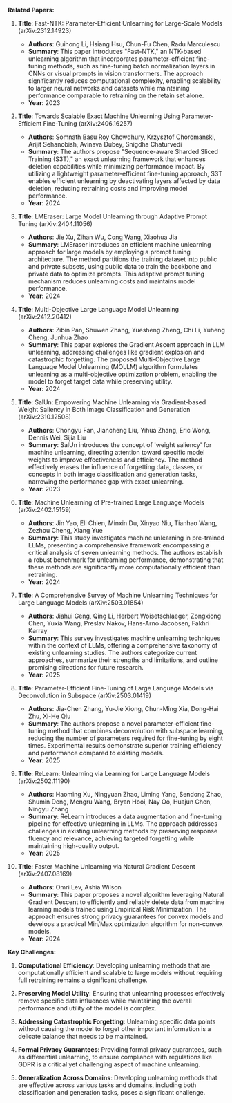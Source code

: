 **Related Papers:**

1. **Title**: Fast-NTK: Parameter-Efficient Unlearning for Large-Scale Models (arXiv:2312.14923)
   - **Authors**: Guihong Li, Hsiang Hsu, Chun-Fu Chen, Radu Marculescu
   - **Summary**: This paper introduces "Fast-NTK," an NTK-based unlearning algorithm that incorporates parameter-efficient fine-tuning methods, such as fine-tuning batch normalization layers in CNNs or visual prompts in vision transformers. The approach significantly reduces computational complexity, enabling scalability to larger neural networks and datasets while maintaining performance comparable to retraining on the retain set alone.
   - **Year**: 2023

2. **Title**: Towards Scalable Exact Machine Unlearning Using Parameter-Efficient Fine-Tuning (arXiv:2406.16257)
   - **Authors**: Somnath Basu Roy Chowdhury, Krzysztof Choromanski, Arijit Sehanobish, Avinava Dubey, Snigdha Chaturvedi
   - **Summary**: The authors propose "Sequence-aware Sharded Sliced Training (S3T)," an exact unlearning framework that enhances deletion capabilities while minimizing performance impact. By utilizing a lightweight parameter-efficient fine-tuning approach, S3T enables efficient unlearning by deactivating layers affected by data deletion, reducing retraining costs and improving model performance.
   - **Year**: 2024

3. **Title**: LMEraser: Large Model Unlearning through Adaptive Prompt Tuning (arXiv:2404.11056)
   - **Authors**: Jie Xu, Zihan Wu, Cong Wang, Xiaohua Jia
   - **Summary**: LMEraser introduces an efficient machine unlearning approach for large models by employing a prompt tuning architecture. The method partitions the training dataset into public and private subsets, using public data to train the backbone and private data to optimize prompts. This adaptive prompt tuning mechanism reduces unlearning costs and maintains model performance.
   - **Year**: 2024

4. **Title**: Multi-Objective Large Language Model Unlearning (arXiv:2412.20412)
   - **Authors**: Zibin Pan, Shuwen Zhang, Yuesheng Zheng, Chi Li, Yuheng Cheng, Junhua Zhao
   - **Summary**: This paper explores the Gradient Ascent approach in LLM unlearning, addressing challenges like gradient explosion and catastrophic forgetting. The proposed Multi-Objective Large Language Model Unlearning (MOLLM) algorithm formulates unlearning as a multi-objective optimization problem, enabling the model to forget target data while preserving utility.
   - **Year**: 2024

5. **Title**: SalUn: Empowering Machine Unlearning via Gradient-based Weight Saliency in Both Image Classification and Generation (arXiv:2310.12508)
   - **Authors**: Chongyu Fan, Jiancheng Liu, Yihua Zhang, Eric Wong, Dennis Wei, Sijia Liu
   - **Summary**: SalUn introduces the concept of 'weight saliency' for machine unlearning, directing attention toward specific model weights to improve effectiveness and efficiency. The method effectively erases the influence of forgetting data, classes, or concepts in both image classification and generation tasks, narrowing the performance gap with exact unlearning.
   - **Year**: 2023

6. **Title**: Machine Unlearning of Pre-trained Large Language Models (arXiv:2402.15159)
   - **Authors**: Jin Yao, Eli Chien, Minxin Du, Xinyao Niu, Tianhao Wang, Zezhou Cheng, Xiang Yue
   - **Summary**: This study investigates machine unlearning in pre-trained LLMs, presenting a comprehensive framework encompassing a critical analysis of seven unlearning methods. The authors establish a robust benchmark for unlearning performance, demonstrating that these methods are significantly more computationally efficient than retraining.
   - **Year**: 2024

7. **Title**: A Comprehensive Survey of Machine Unlearning Techniques for Large Language Models (arXiv:2503.01854)
   - **Authors**: Jiahui Geng, Qing Li, Herbert Woisetschlaeger, Zongxiong Chen, Yuxia Wang, Preslav Nakov, Hans-Arno Jacobsen, Fakhri Karray
   - **Summary**: This survey investigates machine unlearning techniques within the context of LLMs, offering a comprehensive taxonomy of existing unlearning studies. The authors categorize current approaches, summarize their strengths and limitations, and outline promising directions for future research.
   - **Year**: 2025

8. **Title**: Parameter-Efficient Fine-Tuning of Large Language Models via Deconvolution in Subspace (arXiv:2503.01419)
   - **Authors**: Jia-Chen Zhang, Yu-Jie Xiong, Chun-Ming Xia, Dong-Hai Zhu, Xi-He Qiu
   - **Summary**: The authors propose a novel parameter-efficient fine-tuning method that combines deconvolution with subspace learning, reducing the number of parameters required for fine-tuning by eight times. Experimental results demonstrate superior training efficiency and performance compared to existing models.
   - **Year**: 2025

9. **Title**: ReLearn: Unlearning via Learning for Large Language Models (arXiv:2502.11190)
   - **Authors**: Haoming Xu, Ningyuan Zhao, Liming Yang, Sendong Zhao, Shumin Deng, Mengru Wang, Bryan Hooi, Nay Oo, Huajun Chen, Ningyu Zhang
   - **Summary**: ReLearn introduces a data augmentation and fine-tuning pipeline for effective unlearning in LLMs. The approach addresses challenges in existing unlearning methods by preserving response fluency and relevance, achieving targeted forgetting while maintaining high-quality output.
   - **Year**: 2025

10. **Title**: Faster Machine Unlearning via Natural Gradient Descent (arXiv:2407.08169)
    - **Authors**: Omri Lev, Ashia Wilson
    - **Summary**: This paper proposes a novel algorithm leveraging Natural Gradient Descent to efficiently and reliably delete data from machine learning models trained using Empirical Risk Minimization. The approach ensures strong privacy guarantees for convex models and develops a practical Min/Max optimization algorithm for non-convex models.
    - **Year**: 2024

**Key Challenges:**

1. **Computational Efficiency**: Developing unlearning methods that are computationally efficient and scalable to large models without requiring full retraining remains a significant challenge.

2. **Preserving Model Utility**: Ensuring that unlearning processes effectively remove specific data influences while maintaining the overall performance and utility of the model is complex.

3. **Addressing Catastrophic Forgetting**: Unlearning specific data points without causing the model to forget other important information is a delicate balance that needs to be maintained.

4. **Formal Privacy Guarantees**: Providing formal privacy guarantees, such as differential unlearning, to ensure compliance with regulations like GDPR is a critical yet challenging aspect of machine unlearning.

5. **Generalization Across Domains**: Developing unlearning methods that are effective across various tasks and domains, including both classification and generation tasks, poses a significant challenge. 
